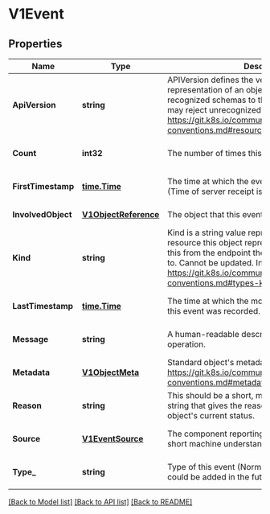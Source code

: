 # V1Event

## Properties
Name | Type | Description | Notes
------------ | ------------- | ------------- | -------------
**ApiVersion** | **string** | APIVersion defines the versioned schema of this representation of an object. Servers should convert recognized schemas to the latest internal value, and may reject unrecognized values. More info: https://git.k8s.io/community/contributors/devel/api-conventions.md#resources | [optional] [default to null]
**Count** | **int32** | The number of times this event has occurred. | [optional] [default to null]
**FirstTimestamp** | [**time.Time**](time.Time.md) | The time at which the event was first recorded. (Time of server receipt is in TypeMeta.) | [optional] [default to null]
**InvolvedObject** | [**V1ObjectReference**](v1.ObjectReference.md) | The object that this event is about. | [default to null]
**Kind** | **string** | Kind is a string value representing the REST resource this object represents. Servers may infer this from the endpoint the client submits requests to. Cannot be updated. In CamelCase. More info: https://git.k8s.io/community/contributors/devel/api-conventions.md#types-kinds | [optional] [default to null]
**LastTimestamp** | [**time.Time**](time.Time.md) | The time at which the most recent occurrence of this event was recorded. | [optional] [default to null]
**Message** | **string** | A human-readable description of the status of this operation. | [optional] [default to null]
**Metadata** | [**V1ObjectMeta**](v1.ObjectMeta.md) | Standard object&#39;s metadata. More info: https://git.k8s.io/community/contributors/devel/api-conventions.md#metadata | [default to null]
**Reason** | **string** | This should be a short, machine understandable string that gives the reason for the transition into the object&#39;s current status. | [optional] [default to null]
**Source** | [**V1EventSource**](v1.EventSource.md) | The component reporting this event. Should be a short machine understandable string. | [optional] [default to null]
**Type_** | **string** | Type of this event (Normal, Warning), new types could be added in the future | [optional] [default to null]

[[Back to Model list]](../README.md#documentation-for-models) [[Back to API list]](../README.md#documentation-for-api-endpoints) [[Back to README]](../README.md)



